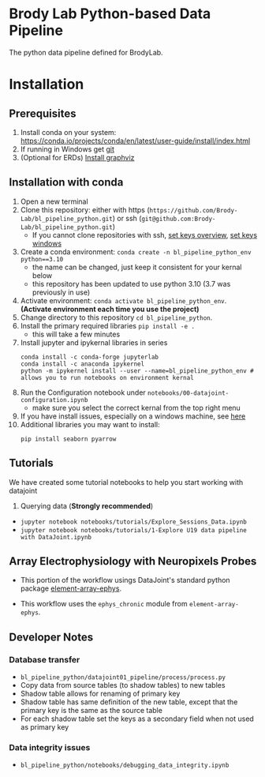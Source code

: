 # Brody Lab Python-based Data Pipeline

The python data pipeline defined for BrodyLab.

# Installation

## Prerequisites

1. Install conda on your system:  https://conda.io/projects/conda/en/latest/user-guide/install/index.html
2. If running in Windows get [git](https://gitforwindows.org/)
3. (Optional for ERDs) [Install graphviz](https://graphviz.org/download/)

## Installation with conda

1. Open a new terminal 
2. Clone this repository: either with https (`https://github.com/Brody-Lab/bl_pipeline_python.git`) or ssh (`git@github.com:Brody-Lab/bl_pipeline_python.git`)
    - If you cannot clone repositories with ssh, [set keys overview](https://docs.github.com/en/authentication/connecting-to-github-with-ssh/generating-a-new-ssh-key-and-adding-it-to-the-ssh-agent), [set keys windows](https://github.com/Brody-Lab/jbreda_labnotebook/blob/master/helpful_code.md#ssh)
3. Create a conda environment: `conda create -n bl_pipeline_python_env python==3.10`
    - the name can be changed, just keep it consistent for your kernal below
    - this repository has been updated to use python 3.10 (3.7 was previously in use) 
4. Activate environment: `conda activate bl_pipeline_python_env`.   **(Activate environment each time you use the project)**
5. Change directory to this repository `cd bl_pipeline_python`.
6. Install the primary required libraries `pip install -e .`
    - this will take a few minutes
7. Install jupyter and ipykernal libraries in series
    ```
    conda install -c conda-forge jupyterlab
    conda install -c anaconda ipykernel
    python -m ipykernel install --user --name=bl_pipeline_python_env # allows you to run notebooks on environment kernal
    ```
8. Run the Configuration notebook under `notebooks/00-datajoint-configuration.ipynb`
    - make sure you select the correct kernal from the top right menu
9. If you have install issues, especially on a windows machine, see [here](https://github.com/Brody-Lab/bl_pipeline_python/blob/main/install_debug.md)
10. Additional libraries you may want to install:
    ```
    pip install seaborn pyarrow
    ```

## Tutorials

We have created some tutorial notebooks to help you start working with datajoint

1. Querying data (**Strongly recommended**) 
 - `jupyter notebook notebooks/tutorials/Explore_Sessions_Data.ipynb`
 - `jupyter notebook notebooks/tutorials/1-Explore U19 data pipeline with DataJoint.ipynb`


## Array Electrophysiology with Neuropixels Probes

+ This portion of the workflow usings DataJoint's standard python package 
[element-array-ephys](https://github.com/datajoint/element-array-ephys).

+ This workflow uses the `ephys_chronic` module from `element-array-ephys`.

## Developer Notes

### Database transfer
+ `bl_pipeline_python/datajoint01_pipeline/process/process.py`
+ Copy data from source tables (to shadow tables) to new tables
+ Shadow table allows for renaming of primary key
+ Shadow table has same definition of the new table, except that the primary key
 is the same as the source table
+ For each shadow table set the keys as a secondary field when not used as 
primary key

### Data integrity issues
+ `bl_pipeline_python/notebooks/debugging_data_integrity.ipynb`
